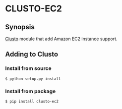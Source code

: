 # CLUSTO-EC2

## Synopsis

[Clusto](https://github.com/clusto/clusto) module that add Amazon EC2 instance support.

## Adding to Clusto

### Install from source

```
$ python setup.py install
```

### Install from package

```
$ pip install clusto-ec2
```
